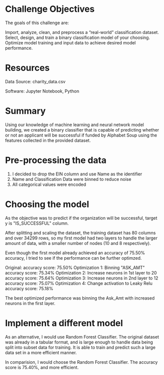 # Challenge Objectives
The goals of this challenge are:

Import, analyze, clean, and preprocess a “real-world” classification dataset.
Select, design, and train a binary classification model of your choosing.
Optimize model training and input data to achieve desired model performance.

# Resources
Data Source: charity_data.csv

Software: Jupyter Notebook, Python

# Summary
Using our knowledge of machine learning and neural network model building, we created a binary classifier that is capable of predicting whether or not an applicant will be successful if funded by Alphabet Soup using the features collected in the provided dataset.

# Pre-processing the data
1. I decided to drop the EIN column and use Name as the identifier
2. Name and Classification Data were binned to reduce noise
3. All categorical values were encoded

# Choosing the model
As the objective was to predict if the organization will be successful, target y is "IS_SUCCESSFUL" column.

After splitting and scaling the dataset, the training dataset has 80 columns and over 34299 rows, so my first model had two layers to handle the larger amount of data, with a smaller number of nodes (10 and 8 respectively).

Even though the first model already achieved an accuracy of 75.50% accuracy, I tried to see if the performance can be further optimzed.

Original:                                                          accuracy score: 75.50%
Optimization 1:	Binning "ASK_AMT"	                                 accuracy score: 75.34%
Optimization 2:	Increase neurons in 1st layer to 20	               accuracy score: 75.64%
Optimization 3:	Increase neurons in 2nd layer to 12	               accuracy score: 75.07%
Optimization 4:	Change activation to Leaky Relu	                   accuracy score: 75.18%

The best optimized performance was binning the Ask_Amt with increased neurons in the first layer.

# Implement a different model
As an alternative, I would use Random Forest Classifier. The original dataset was already in a tabular format, and is large enough to handle data being split into subset data for training. It is able to train and predict such a large data set in a more efficient manner.

In comparision, I would choose the Random Forest Classifier. The accuracy score is 75.40%, and more efficient.
